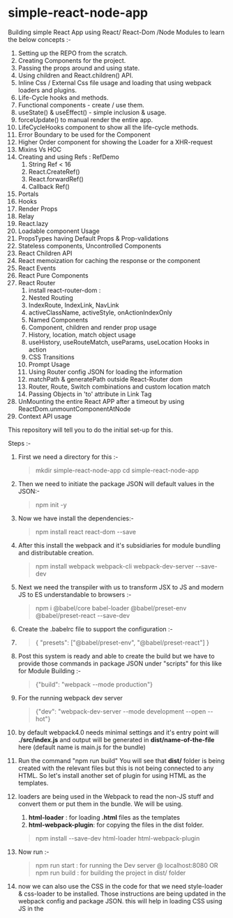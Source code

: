 # simple-react-node-app

Building simple React App using React/ React-Dom /Node Modules to learn the below concepts :-
1. Setting up the REPO from the scratch.
2. Creating Components for the project.
3. Passing the props around and using state.
4. Using children and React.children() API.
5. Inline Css / External Css file usage and loading that using webpack loaders and plugins. 
6. Life-Cycle hooks and methods.
7. Functional components - create / use them.
8. useState() & useEffect() - simple inclusion & usage.
9. forceUpdate() to manual render the entire app.
10. LifeCycleHooks component to show all the life-cycle methods.
11. Error Boundary to be used for the Component
12. Higher Order component for showing the Loader for a XHR-request
13. Mixins Vs HOC
14. Creating and using Refs : RefDemo
    1. String Ref < 16
    2. React.CreateRef()
    3. React.forwardRef()
    4. Callback Ref()
15. Portals 
16. Hooks
17. Render Props
18. Relay
19. React.lazy
20. Loadable component Usage
21. PropsTypes having Default Props & Prop-validations
22. Stateless components, Uncontrolled Components
23. React Children API
24. React memoization for caching the response or the component
25. React Events
28. React Pure Components
26. React Router
    1.  install react-router-dom :
    2.  Nested Routing
    3.  IndexRoute, IndexLink, NavLink 
    4.  activeClassName, activeStyle, onActionIndexOnly
    5.  Named Components
    6.  Component, children and render prop usage
    7.  History, location, match object usage
    8.  useHistory, useRouteMatch, useParams, useLocation Hooks in action
    9.  CSS Transitions 
    10. Prompt Usage
    11. Using Router config JSON for loading the information
    12. matchPath & generatePath outside React-Router dom
    13. Router, Route, Switch combinations and custom location match
    14. Passing Objects in 'to' attribute in Link Tag
27. UnMounting the entire React APP after a timeout by using ReactDom.unmountComponentAtNode
28. Context API usage


This repository will tell you to do the initial set-up for this.

Steps :-

1. First we need a directory for this :-

   > mkdir simple-react-node-app
   > cd simple-react-node-app

2. Then we need to initiate the package JSON will default values in the JSON:-

   > npm init -y

3. Now we have install the dependencies:-

   > npm install react react-dom --save

4. After this install the webpack and it's subsidiaries for module bundling and distributable creation.

   > npm install webpack webpack-cli webpack-dev-server --save-dev

5. Next we need the transpiler with us to transform JSX to JS and modern JS to ES understandable to browsers :-

   > npm i @babel/core babel-loader @babel/preset-env @babel/preset-react --save-dev

6. Create the .babelrc file to support the configuration :- 
7. >{
   "presets": ["@babel/preset-env", "@babel/preset-react"]
   }

8. Post this system is ready and able to create the build but we have to provide those commands in package JSON under "scripts" for this like for Module Building :-

   > {"build": "webpack --mode production"}

9. For the running webpack dev server

   > {"dev": "webpack-dev-server --mode development --open --hot"}

10. by default webpack4.0 needs minimal settings and it's entry point will **./src/index.js** and output will be generated in **dist/name-of-the-file** here (default name is main.js for the bundle) 

11. Run the command "npm run build" You will see that **dist/** folder is being created with the relevant files but this is not being connected to any HTML. So let's install another set of plugin for using HTML as the templates.

12. loaders are being used in the Webpack to read the non-JS stuff and convert them or put them in the bundle. We will be using.
    1.  **html-loader** : for loading **.html** files as the templates
    2.  **html-webpack-plugin**: for copying the files in the dist folder.
      >npm install --save-dev html-loader html-webpack-plugin

13. Now run :-
    > npm run start : for running the Dev server @ localhost:8080
      OR    
    > npm run build : for building the project in dist/ folder

14. now we can also use the CSS in the code for that we need style-loader & css-loader to be installed. Those instructions are being updated in the webpack config and package JSON. this will help in loading CSS using JS in the <script> tag.

15. Installing react-router dom using below command :-
    > npm install --save-dev react-router-dom
16. 


